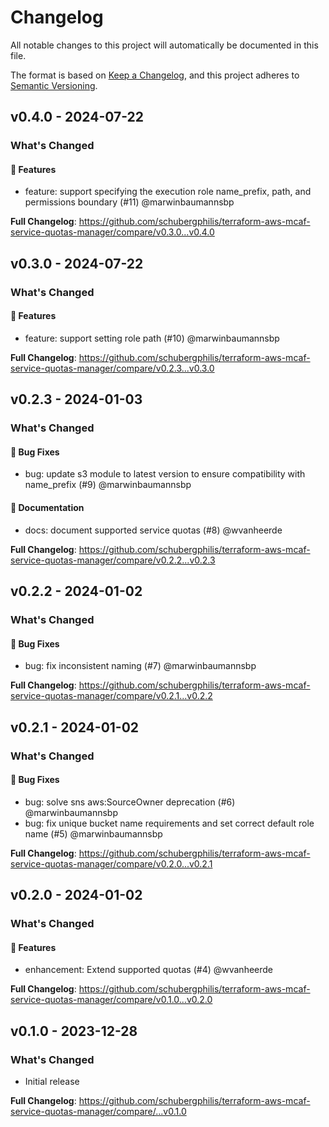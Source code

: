 # Changelog

All notable changes to this project will automatically be documented in this file.

The format is based on [Keep a Changelog](https://keepachangelog.com/en/1.0.0/),
and this project adheres to [Semantic Versioning](https://semver.org/spec/v2.0.0.html).

## v0.4.0 - 2024-07-22

### What's Changed

#### 🚀 Features

* feature: support specifying the execution role name_prefix, path, and permissions boundary (#11) @marwinbaumannsbp

**Full Changelog**: https://github.com/schubergphilis/terraform-aws-mcaf-service-quotas-manager/compare/v0.3.0...v0.4.0

## v0.3.0 - 2024-07-22

### What's Changed

#### 🚀 Features

* feature: support setting role path (#10) @marwinbaumannsbp

**Full Changelog**: https://github.com/schubergphilis/terraform-aws-mcaf-service-quotas-manager/compare/v0.2.3...v0.3.0

## v0.2.3 - 2024-01-03

### What's Changed

#### 🐛 Bug Fixes

* bug: update s3 module to latest version to ensure compatibility with name_prefix (#9) @marwinbaumannsbp

#### 📖 Documentation

* docs: document supported service quotas (#8) @wvanheerde

**Full Changelog**: https://github.com/schubergphilis/terraform-aws-mcaf-service-quotas-manager/compare/v0.2.2...v0.2.3

## v0.2.2 - 2024-01-02

### What's Changed

#### 🐛 Bug Fixes

* bug: fix inconsistent naming (#7) @marwinbaumannsbp

**Full Changelog**: https://github.com/schubergphilis/terraform-aws-mcaf-service-quotas-manager/compare/v0.2.1...v0.2.2

## v0.2.1 - 2024-01-02

### What's Changed

#### 🐛 Bug Fixes

* bug: solve sns aws:SourceOwner deprecation (#6) @marwinbaumannsbp
* bug: fix unique bucket name requirements and set correct default role name (#5) @marwinbaumannsbp

**Full Changelog**: https://github.com/schubergphilis/terraform-aws-mcaf-service-quotas-manager/compare/v0.2.0...v0.2.1

## v0.2.0 - 2024-01-02

### What's Changed

#### 🚀 Features

* enhancement: Extend supported quotas (#4) @wvanheerde

**Full Changelog**: https://github.com/schubergphilis/terraform-aws-mcaf-service-quotas-manager/compare/v0.1.0...v0.2.0

## v0.1.0 - 2023-12-28

### What's Changed

* Initial release

**Full Changelog**: https://github.com/schubergphilis/terraform-aws-mcaf-service-quotas-manager/compare/...v0.1.0
